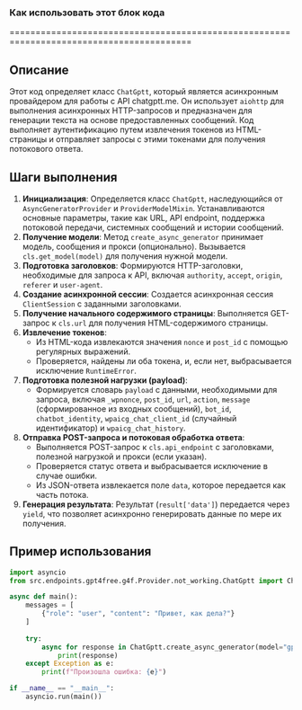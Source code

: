 ### Как использовать этот блок кода
=========================================================================================

Описание
-------------------------
Этот код определяет класс `ChatGptt`, который является асинхронным провайдером для работы с API chatgptt.me. Он использует `aiohttp` для выполнения асинхронных HTTP-запросов и предназначен для генерации текста на основе предоставленных сообщений. Код выполняет аутентификацию путем извлечения токенов из HTML-страницы и отправляет запросы с этими токенами для получения потокового ответа.

Шаги выполнения
-------------------------
1. **Инициализация**: Определяется класс `ChatGptt`, наследующийся от `AsyncGeneratorProvider` и `ProviderModelMixin`. Устанавливаются основные параметры, такие как URL, API endpoint, поддержка потоковой передачи, системных сообщений и истории сообщений.
2. **Получение модели**: Метод `create_async_generator` принимает модель, сообщения и прокси (опционально). Вызывается `cls.get_model(model)` для получения нужной модели.
3. **Подготовка заголовков**: Формируются HTTP-заголовки, необходимые для запроса к API, включая `authority`, `accept`, `origin`, `referer` и `user-agent`.
4. **Создание асинхронной сессии**: Создается асинхронная сессия `ClientSession` с заданными заголовками.
5. **Получение начального содержимого страницы**: Выполняется GET-запрос к `cls.url` для получения HTML-содержимого страницы.
6. **Извлечение токенов**:
   - Из HTML-кода извлекаются значения `nonce` и `post_id` с помощью регулярных выражений.
   - Проверяется, найдены ли оба токена, и, если нет, выбрасывается исключение `RuntimeError`.
7. **Подготовка полезной нагрузки (payload)**:
   - Формируется словарь `payload` с данными, необходимыми для запроса, включая `_wpnonce`, `post_id`, `url`, `action`, `message` (сформированное из входных сообщений), `bot_id`, `chatbot_identity`, `wpaicg_chat_client_id` (случайный идентификатор) и `wpaicg_chat_history`.
8. **Отправка POST-запроса и потоковая обработка ответа**:
   - Выполняется POST-запрос к `cls.api_endpoint` с заголовками, полезной нагрузкой и прокси (если указан).
   - Проверяется статус ответа и выбрасывается исключение в случае ошибки.
   - Из JSON-ответа извлекается поле `data`, которое передается как часть потока.
9. **Генерация результата**: Результат (`result['data']`) передается через `yield`, что позволяет асинхронно генерировать данные по мере их получения.

Пример использования
-------------------------

```python
import asyncio
from src.endpoints.gpt4free.g4f.Provider.not_working.ChatGptt import ChatGptt

async def main():
    messages = [
        {"role": "user", "content": "Привет, как дела?"}
    ]
    
    try:
        async for response in ChatGptt.create_async_generator(model="gpt-4", messages=messages):
            print(response)
    except Exception as e:
        print(f"Произошла ошибка: {e}")

if __name__ == "__main__":
    asyncio.run(main())